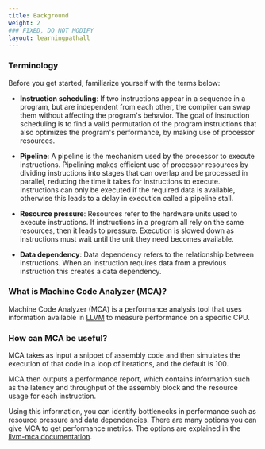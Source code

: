```yaml
---
title: Background
weight: 2
### FIXED, DO NOT MODIFY
layout: learningpathall
---
```


### Terminology

Before you get started, familiarize yourself with the terms below:

- **Instruction scheduling**: If two instructions appear in a sequence in a program, but are independent from each other, the compiler can swap them without affecting the program's behavior. The goal of instruction scheduling is to find a valid permutation of the program instructions that also optimizes the program's performance, by making use of processor resources.

- **Pipeline**: A pipeline is the mechanism used by the processor to execute instructions. Pipelining makes efficient use of processor resources by dividing instructions into stages that can overlap and be processed in parallel, reducing the time it takes for instructions to execute. Instructions can only be executed if the required data is available, otherwise this leads to a delay in execution called a pipeline stall.

- **Resource pressure**: Resources refer to the hardware units used to execute instructions. If instructions in a program all rely on the same resources, then it leads to pressure. Execution is slowed down as instructions must wait until the unit they need becomes available.

- **Data dependency**: Data dependency refers to the relationship between instructions. When an instruction requires data from a previous instruction this creates a data dependency.


### What is Machine Code Analyzer (MCA)?

Machine Code Analyzer (MCA) is a performance analysis tool that uses information available in [LLVM](https://github.com/llvm/llvm-project) to measure performance on a specific CPU.


### How can MCA be useful?

MCA takes as input a snippet of assembly code and then simulates the execution of that code in a loop of iterations, and the default is 100. 

MCA then outputs a performance report, which contains information such as the latency and throughput of the assembly block and the resource usage for each instruction. 

Using this information, you can identify bottlenecks in performance such as resource pressure and data dependencies. There are many options you can give MCA to get performance metrics. The options are explained in the [llvm-mca documentation](https://llvm.org/docs/CommandGuide/llvm-mca.html).

